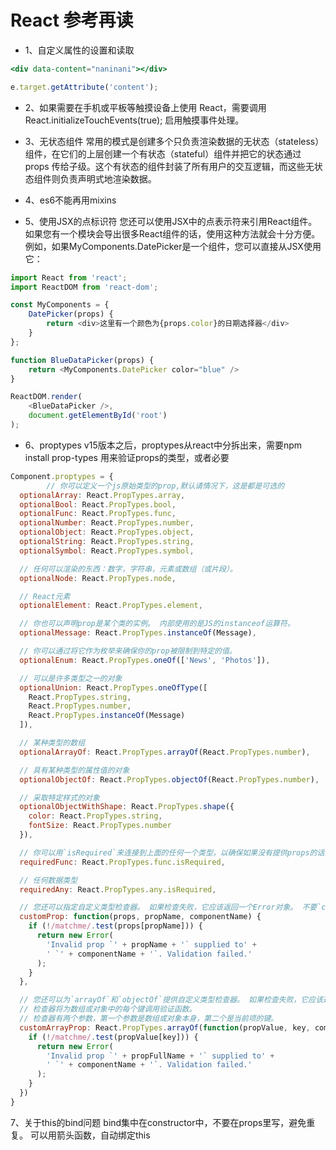 # React 参考再读
* 1、自定义属性的设置和读取
``` jsx
<div data-content="naninani"></div>

e.target.getAttribute('content');
```

* 2、如果需要在手机或平板等触摸设备上使用 React，需要调用 React.initializeTouchEvents(true); 启用触摸事件处理。

* 3、无状态组件
常用的模式是创建多个只负责渲染数据的无状态（stateless）组件，在它们的上层创建一个有状态（stateful）组件并把它的状态通过 props 传给子级。这个有状态的组件封装了所有用户的交互逻辑，而这些无状态组件则负责声明式地渲染数据。

* 4、es6不能再用mixins

* 5、使用JSX的点标识符
您还可以使用JSX中的点表示符来引用React组件。 如果您有一个模块会导出很多React组件的话，使用这种方法就会十分方便。 例如，如果MyComponents.DatePicker是一个组件，您可以直接从JSX使用它：
```javascript
import React from 'react';
import ReactDOM from 'react-dom';

const MyComponents = {
    DatePicker(props) {
        return <div>这里有一个颜色为{props.color}的日期选择器</div>
    }
};

function BlueDataPicker(props) {
    return <MyComponents.DatePicker color="blue" />
}

ReactDOM.render(
    <BlueDataPicker />,
    document.getElementById('root')
);
```

* 6、proptypes
v15版本之后，proptypes从react中分拆出来，需要npm install prop-types
用来验证props的类型，或者必要
```javascript
Component.proptypes = {
		// 你可以定义一个js原始类型的prop,默认请情况下，这是都是可选的
  optionalArray: React.PropTypes.array,
  optionalBool: React.PropTypes.bool,
  optionalFunc: React.PropTypes.func,
  optionalNumber: React.PropTypes.number,
  optionalObject: React.PropTypes.object,
  optionalString: React.PropTypes.string,
  optionalSymbol: React.PropTypes.symbol,

  // 任何可以渲染的东西：数字，字符串，元素或数组（或片段）。
  optionalNode: React.PropTypes.node,

  // React元素
  optionalElement: React.PropTypes.element,

  // 你也可以声明prop是某个类的实例。 内部使用的是JS的instanceof运算符。
  optionalMessage: React.PropTypes.instanceOf(Message),

  // 你可以通过将它作为枚举来确保你的prop被限制到特定的值。
  optionalEnum: React.PropTypes.oneOf(['News', 'Photos']),

  // 可以是许多类型之一的对象
  optionalUnion: React.PropTypes.oneOfType([
    React.PropTypes.string,
    React.PropTypes.number,
    React.PropTypes.instanceOf(Message)
  ]),

  // 某种类型的数组
  optionalArrayOf: React.PropTypes.arrayOf(React.PropTypes.number),

  // 具有某种类型的属性值的对象
  optionalObjectOf: React.PropTypes.objectOf(React.PropTypes.number),

  // 采取特定样式的对象
  optionalObjectWithShape: React.PropTypes.shape({
    color: React.PropTypes.string,
    fontSize: React.PropTypes.number
  }),

  // 你可以用`isRequired`来连接到上面的任何一个类型，以确保如果没有提供props的话会显示一个警告。
  requiredFunc: React.PropTypes.func.isRequired,

  // 任何数据类型
  requiredAny: React.PropTypes.any.isRequired,

  // 您还可以指定自定义类型检查器。 如果检查失败，它应该返回一个Error对象。 不要`console.warn`或throw，因为这不会在`oneOfType`内工作。
  customProp: function(props, propName, componentName) {
    if (!/matchme/.test(props[propName])) {
      return new Error(
        'Invalid prop `' + propName + '` supplied to' +
        ' `' + componentName + '`. Validation failed.'
      );
    }
  },

  // 您还可以为`arrayOf`和`objectOf`提供自定义类型检查器。 如果检查失败，它应该返回一个Error对象。 
  // 检查器将为数组或对象中的每个键调用验证函数。 
  // 检查器有两个参数，第一个参数是数组或对象本身，第二个是当前项的键。
  customArrayProp: React.PropTypes.arrayOf(function(propValue, key, componentName, location, propFullName) {
    if (!/matchme/.test(propValue[key])) {
      return new Error(
        'Invalid prop `' + propFullName + '` supplied to' +
        ' `' + componentName + '`. Validation failed.'
      );
    }
  })
}
```

7、关于this的bind问题
bind集中在constructor中，不要在props里写，避免重复。
可以用箭头函数，自动绑定this